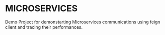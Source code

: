 # MICROSERVICES
Demo Project for demonstarting Microservices communications using feign client and tracing their performances.
